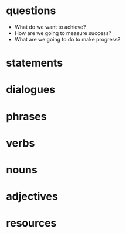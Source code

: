 # questions
-   What do we want to achieve?
-   How are we going to measure success?
-   What are we going to do to make progress?
# statements

# dialogues

# phrases

# verbs

# nouns

# adjectives

# resources